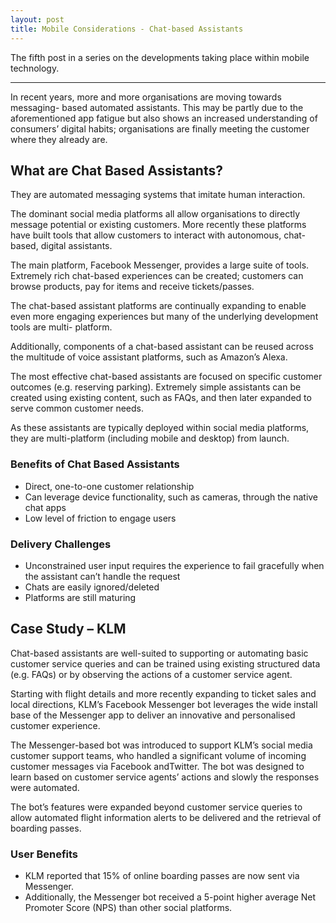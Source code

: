 ```yaml
---
layout: post
title: Mobile Considerations - Chat-based Assistants
---
```


The fifth post in a series on the developments taking place within mobile technology.

---

In recent years, more and more organisations are moving towards messaging- based automated assistants. This may be partly due to the aforementioned app fatigue but also shows an increased understanding of consumers’ digital habits; organisations are finally meeting the customer where they already are.

## What are Chat Based Assistants? 

They are automated messaging systems that imitate human interaction.

The dominant social media platforms all allow organisations to directly message potential or existing customers. More recently these platforms have built tools that allow customers to interact with autonomous, chat-based, digital assistants.

The main platform, Facebook Messenger, provides a large suite of tools. Extremely rich chat-based experiences can be created; customers can browse products, pay for items and receive tickets/passes.

The chat-based assistant platforms are continually expanding to enable even more engaging experiences but many of the underlying development tools are multi- platform.

Additionally, components of a chat-based assistant can be reused across the multitude of voice assistant platforms, such as Amazon’s Alexa.

The most effective chat-based assistants are focused on specific customer outcomes (e.g. reserving parking). Extremely simple assistants can be created using existing content, such as FAQs, and then later expanded to serve common customer needs.

As these assistants are typically deployed within social media platforms, they are multi-platform (including mobile and desktop) from launch.

### Benefits of Chat Based Assistants
- Direct, one-to-one customer relationship 
- Can leverage device functionality, such as cameras, through the native chat apps 
- Low level of friction to engage users

### Delivery Challenges
- Unconstrained user input requires the experience to fail gracefully when the assistant can’t handle the request
- Chats are easily ignored/deleted
- Platforms are still maturing

## Case Study – KLM

Chat-based assistants are well-suited to supporting or automating basic customer service queries and can be trained using existing structured data (e.g. FAQs) or by observing the actions of a customer service agent.

Starting with flight details and more recently expanding to ticket sales and local directions, KLM’s Facebook Messenger bot leverages the wide install base of the Messenger app to deliver an innovative and personalised customer experience.

The Messenger-based bot was introduced to support KLM’s social media customer support teams, who handled a significant volume of incoming customer messages via Facebook andTwitter. The bot was designed to learn based on customer service agents’ actions and slowly the responses were automated.

The bot’s features were expanded beyond customer service queries to allow automated flight information alerts to be delivered and the retrieval of boarding passes.

### User Benefits
- KLM reported that 15% of online boarding passes are now sent via Messenger.
- Additionally, the Messenger bot received a 5-point higher average Net Promoter Score (NPS) than other social platforms.